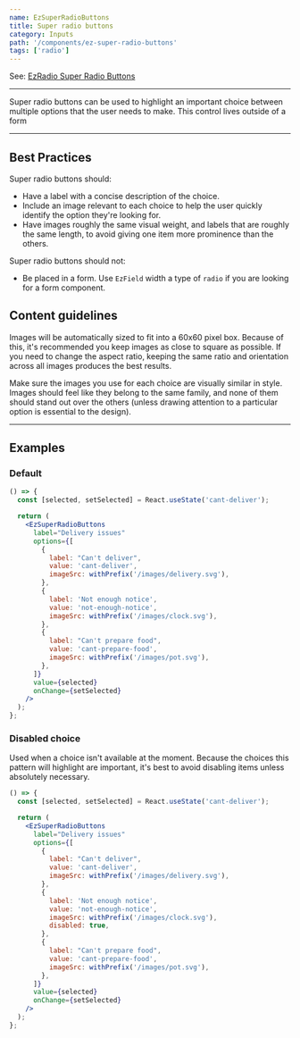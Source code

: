 ```yaml
---
name: EzSuperRadioButtons
title: Super radio buttons
category: Inputs
path: '/components/ez-super-radio-buttons'
tags: ['radio']
---
```


<EzAlert
  headline="Deprecation Warning"
  tagline="EzSuperRadioButtons is deprecated as of v15 and will be removed in v16. Super Radio Buttons can be used with EzRadio."
  use="warning"
/>

See: <EzLink><a href="/components/ez-radio/#super-radio-buttons">EzRadio Super Radio Buttons</a></EzLink>

---

Super radio buttons can be used to highlight an important choice between multiple options that the user needs to make. This control lives outside of a form

---

## Best Practices

Super radio buttons should:

- Have a label with a concise description of the choice.
- Include an image relevant to each choice to help the user quickly identify the option they're looking for.
- Have images roughly the same visual weight, and labels that are roughly the same length, to avoid giving one item more prominence than the others.

Super radio buttons should not:

- Be placed in a form. Use `EzField` width a type of `radio` if you are looking for a form component.

## Content guidelines

Images will be automatically sized to fit into a 60x60 pixel box. Because of this, it's recommended you keep images as close to square as possible. If you need to change the aspect ratio, keeping the same ratio and orientation across all images produces the best results.

Make sure the images you use for each choice are visually similar in style. Images should feel like they belong to the same family, and none of them should stand out over the others (unless drawing attention to a particular option is essential to the design).

---

## Examples

### Default

```jsx
() => {
  const [selected, setSelected] = React.useState('cant-deliver');

  return (
    <EzSuperRadioButtons
      label="Delivery issues"
      options={[
        {
          label: "Can't deliver",
          value: 'cant-deliver',
          imageSrc: withPrefix('/images/delivery.svg'),
        },
        {
          label: 'Not enough notice',
          value: 'not-enough-notice',
          imageSrc: withPrefix('/images/clock.svg'),
        },
        {
          label: "Can't prepare food",
          value: 'cant-prepare-food',
          imageSrc: withPrefix('/images/pot.svg'),
        },
      ]}
      value={selected}
      onChange={setSelected}
    />
  );
};
```

### Disabled choice

Used when a choice isn't available at the moment. Because the choices this pattern will highlight are important, it's best to avoid disabling items unless absolutely necessary.

```jsx
() => {
  const [selected, setSelected] = React.useState('cant-deliver');

  return (
    <EzSuperRadioButtons
      label="Delivery issues"
      options={[
        {
          label: "Can't deliver",
          value: 'cant-deliver',
          imageSrc: withPrefix('/images/delivery.svg'),
        },
        {
          label: 'Not enough notice',
          value: 'not-enough-notice',
          imageSrc: withPrefix('/images/clock.svg'),
          disabled: true,
        },
        {
          label: "Can't prepare food",
          value: 'cant-prepare-food',
          imageSrc: withPrefix('/images/pot.svg'),
        },
      ]}
      value={selected}
      onChange={setSelected}
    />
  );
};
```
